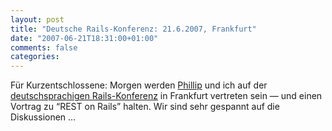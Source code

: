 ```yaml
---
layout: post
title: "Deutsche Rails-Konferenz: 21.6.2007, Frankfurt"
date: "2007-06-21T18:31:00+01:00"
comments: false
categories: 
---
```


<p>F&#252;r Kurzentschlossene: Morgen werden <a href="/blog/pg">Phillip</a> und ich auf der <a href="http://www.rails-konferenz.de/">deutschsprachigen Rails-Konferenz</a> in Frankfurt vertreten sein &#8212; und einen Vortrag zu &#8220;REST on Rails&#8221; halten. Wir sind sehr gespannt auf die Diskussionen &#8230;</p>


